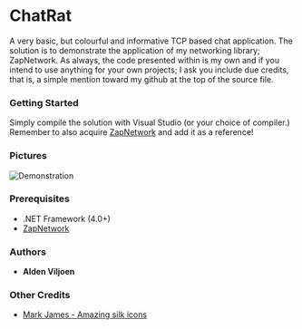 # ChatRat
A very basic, but colourful and informative TCP based chat application. The solution is to demonstrate the application of my networking library; ZapNetwork. As always, the code presented within is my own and if you intend to use anything for your own projects; I ask you include due credits, that is, a simple mention toward my github at the top of the source file.

### Getting Started
Simply compile the solution with Visual Studio (or your choice of compiler.)
Remember to also acquire [ZapNetwork](https://github.com/Ald0s/ZapNetwork) and add it as a reference!

### Pictures
![Demonstration](http://i.imgur.com/dRKZ5Ln.png)

### Prerequisites
* .NET Framework (4.0+)
* [ZapNetwork](https://github.com/Ald0s/ZapNetwork)

### Authors
* **Alden Viljoen**

### Other Credits
* [Mark James - Amazing silk icons](http://www.famfamfam.com/)

